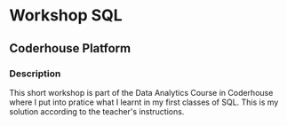 # Workshop SQL

## Coderhouse Platform

### Description
This short workshop is part of the Data Analytics Course in Coderhouse where I put into pratice what I learnt in my first classes of SQL. This is my solution according to the teacher's instructions.
